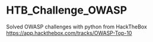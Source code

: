 # HTB_Challenge_OWASP
Solved OWASP challenges with python from HackTheBox
https://app.hackthebox.com/tracks/OWASP-Top-10
